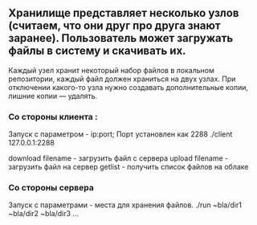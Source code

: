 ## Хранилище представляет несколько узлов (считаем, что они друг про друга знают заранее). Пользователь может загружать файлы в систему и скачивать их.
Каждый узел хранит некоторый набор файлов в локальном репозитории, каждый файл должен храниться на двух узлах.
При отключении какого-то узла нужно создавать дополнительные копии, лишние копии — удалять. 

### Со стороны клиента :
Запуск с параметром - ip:port; Порт установлен как 2288
./client 127.0.0.1:2288
 
download filename - загрузить файл с сервера 
upload filename - загрузить файл на сервер
getlist - получить список файлов на облаке

### Со стороны сервера 
Запуск с параметрами - места для хранения файлов.
./run ~bla/dir1 ~bla/dir2 ~bla/dir3 ...

